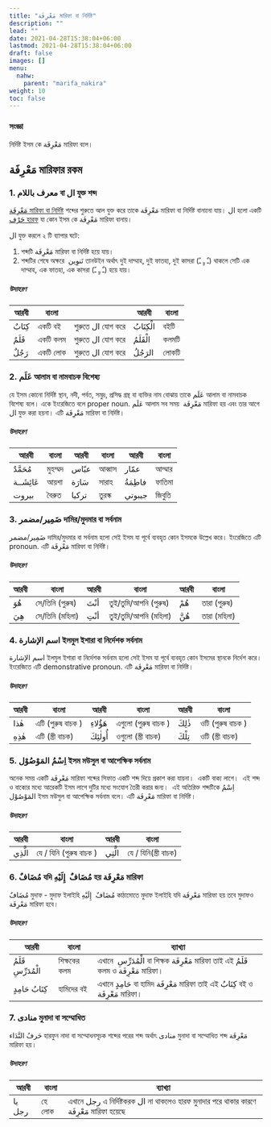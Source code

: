 ```yaml
---
title: "مَعْرِفَة মারিফা বা নির্দিষ্ট"
description: ""
lead: ""
date: 2021-04-28T15:38:04+06:00
lastmod: 2021-04-28T15:38:04+06:00
draft: false
images: []
menu: 
  nahw:
    parent: "marifa_nakira"
weight: 10
toc: false
---
```


### সংজ্ঞা
নির্দিষ্ট ইসম কে مَعْرِفَة মারিফা বলে।  

## مَعْرِفَة মারিফার রকম

### 1. معرف باللام বা ال যুক্ত শব্দ

[مَعْرِفَة মারিফা বা নির্দিষ্ট](/guide/nahw/kalimah/ism/marifa_nakira/nakirah) শব্দের শুরুতে আল যুক্ত করে তাকে مَعْرِفَة মারিফা বা নির্দিষ্ট বানানো যায়। ال হলো একটি [حَرْف হারফ](/guide/nahw/kalimah/harf) যা কোন ইসম কে مَعْرِفَة মারিফা বানায়। 
  

ال যুক্ত করলে ২ টি ব্যাপার ঘটে:
1. শব্দটি مَعْرِفَة মারিফা বা নির্দিষ্ট হয়ে যায়।
2. শব্দটির শেষে অক্ষরে  تَنوِين‎ তানউইন অর্থাৎ দুই দাম্মাহ, দুই ফাতহা, দুই কাসরা (ـٌ ـٍ ـً) থাকলে সেটি এক দাম্মাহ, এক ফাতহা, এক কাসরা (ـٌ ـٍ ـً) হয়ে যায়।

##### উদাহরণ
|আরবী|বাংলা||আরবী|বাংলা|
|--|--|--|--|--|
|كِتَابٌ|একটি বই|শুরুতে ال যোগ করে|الْكِتَابُ|বইটি  |
|قَلَمٌ|একটি কলম|শুরুতে ال যোগ করে|الْقَلَمُ|কলমটি |
|رَجُلٌ|একটি লোক|শুরুতে ال যোগ করে|الرَجُلُ|লোকটি |


### 2. عَلَم আলাম বা নামবাচক বিশেষ্য

যে ইসম কোনো নির্দিষ্ট স্থান, নদী, পর্বত, সমুদ্র, প্রসিদ্ধ গ্রন্থ বা ব্যক্তির নাম বোঝায় তাকে عَلَم আলাম বা নামবাচক বিশেষ্য বলে। একে ইংরেজিতে বলে proper noun. عَلَم আলাম সব সময়  مَعْرِفَة মারিফা হয় এবং তার আগে ال যুক্ত করা হয়না। এটি مَعْرِفَة মারিফা বা নির্দিষ্ট।

##### উদাহরণ
|আরবী|বাংলা|আরবী|বাংলা|আরবী|বাংলা|
|--|--|--|--|--|--|
|مُحَمَّدٌ|মুহম্মদ|عبّاس|আব্বাস|عمّار|আম্মার|
|عَائِشَــة|আয়শা|سَارَة|সারাহ|فاطِمَةُ|ফাতিমা|
|بيروت|বৈরুত|تركيا|তুরস্ক |جيبوتي|জিবুতি|


### 3. ضَمِير/مضمر দামির/মুদমার বা সর্বনাম

ضَمِير/مضمر দামির/মুদমার বা সর্বনাম হলো সেই ইসম যা পূর্বে ব্যবহৃত কোন ইসমকে উল্লেখ করে। ইংরেজিতে এটি pronoun. এটি مَعْرِفَة মারিফা বা নির্দিষ্ট।

##### উদাহরণ
|আরবী|বাংলা|আরবী|বাংলা|আরবী|বাংলা|
|--|--|--|--|--|--|
|هُوَ|সে/তিনি (পুরুষ)|أنْتَ|তুই/তুমি/আপনি (পুরুষ)|هُمْ|তারা (পুরুষ)|
|هِيَ|সে/তিনি (মহিলা)|أنْتِ|তুই/তুমি/আপনি (মহিলা)|هُنَّ|তারা (মহিলা)|


### 4. اسم الإشارة ইলমুল ইশারা বা নির্দেশক সর্বনাম

اسم الإشارة ইলমুল ইশারা বা নির্দেশক সর্বনাম হলো সেই ইসম যা পূর্বে ব্যবহৃত কোন ইসমের স্থানকে নির্দেশ করে। ইংরেজিতে এটি demonstrative pronoun. এটি مَعْرِفَة মারিফা বা নির্দিষ্ট।

##### উদাহরণ
|আরবী|বাংলা|আরবী|বাংলা|আরবী|বাংলা|
|--|--|--|--|--|--|
|هٰذا|এটি  (পুরুষ বাচক )|هَؤُلاءِ|এগুলো (পুরুষ বাচক )|ذٰلِكَ|ওটি (পুরুষ বাচক )|
|هٰذِهِ|এটি (স্ত্রী বাচক)|أُولٰئِكَ|ওগুলো (স্ত্রী বাচক)|تِلْكَ|ওটি (স্ত্রী বাচক)|

 
### 5. اِسْمُ المَوْصُوْل ইসম মউসুল বা আপেক্ষিক সর্বনাম

অনেক সময় একটি مَعْرِفَة মারিফা শব্দের সিফাত একটি শব্দ দিয়ে প্রকাশ করা যায়না।  একটি বাক্য লাগে।  এই শব্দ ও বাক্যের মধ্যে আরেকটি ইসম লাগে দুটির মধ্যে সংযোগ তৈরী করার জন্য।  এই অতিরিক্ত শব্দটিকে اِسْمُ المَوْصُوْل ইসম মউসুল বা আপেক্ষিক সর্বনাম বলে। এটি مَعْرِفَة মারিফা বা নির্দিষ্ট।

##### উদাহরণ
|আরবী|বাংলা|আরবী|বাংলা|
|--|--|--|--|
|الَّذِي|যে / যিনি (পুরুষ বাচক )|الَّتِي|যে / যিনি(স্ত্রী বাচক)|


### 6. مُضَافٌ যদি مُضَافٌ  إِلَيْهِ হয় مَعْرِفَة মারিফা

مُضَافٌ মুদাফ - মুদাফ ইলাইহি مُضَافٌ  إِلَيْهِ কাঠামোতে মুদাফ ইলাইহি যদি مَعْرِفَة মারিফা হয় তবে মুদাফও مَعْرِفَة মারিফা হবে।  

##### উদাহরণ
|আরবী|বাংলা|ব্যাখ্যা|
|--|--|--|
|قَلَمُ الْمُدَرِّسِ|শিক্ষকের কলম|এখানে  الْمُدَرِّسِ বা শিক্ষক مَعْرِفَة মারিফা তাই এই  قَلَمُ কলম ও مَعْرِفَة মারিফা।|
|كِتَابُ حَامِدٍ|হামিদের বই|এখানে حَامِدٍ বা হামিদ مَعْرِفَة মারিফা তাই এই كِتَابُ বই ও مَعْرِفَة মারিফা।|


### 7. منادى মুনাদা বা সম্মোধিত 

حَرفُ النَّدَاء হারফুন নাদা বা সম্মোধনসূচক শব্দের পরের শব্দ অর্থাৎ منادى মুনাদা বা সম্মোধিত শব্দ مَعْرِفَة মারিফা হয়।  

##### উদাহরণ
|আরবী|বাংলা|ব্যাখ্যা|
|--|--|--|
|يا رجل|হে লোক|এখানে رجل এ নির্দিষ্টকরক ال না থাকলেও হারফ মুনাদার পরে থাকার কারণে مَعْرِفَة মারিফা হয়েছে|

